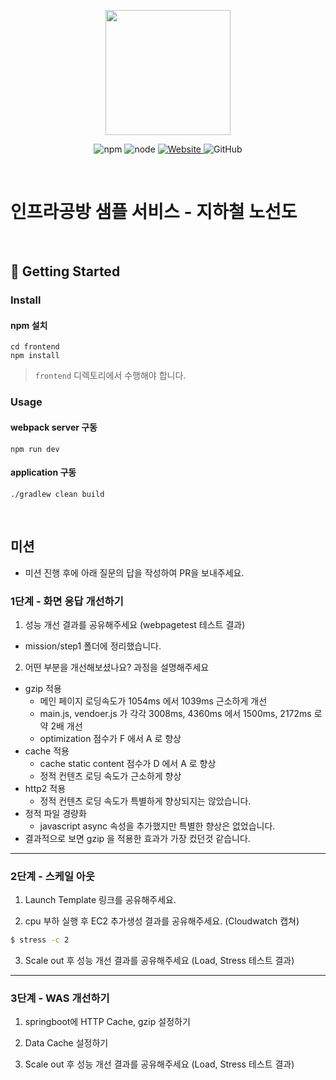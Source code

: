 <p align="center">
    <img width="200px;" src="https://raw.githubusercontent.com/woowacourse/atdd-subway-admin-frontend/master/images/main_logo.png"/>
</p>
<p align="center">
  <img alt="npm" src="https://img.shields.io/badge/npm-%3E%3D%205.5.0-blue">
  <img alt="node" src="https://img.shields.io/badge/node-%3E%3D%209.3.0-blue">
  <a href="https://edu.nextstep.camp/c/R89PYi5H" alt="nextstep atdd">
    <img alt="Website" src="https://img.shields.io/website?url=https%3A%2F%2Fedu.nextstep.camp%2Fc%2FR89PYi5H">
  </a>
  <img alt="GitHub" src="https://img.shields.io/github/license/next-step/atdd-subway-service">
</p>

<br>

# 인프라공방 샘플 서비스 - 지하철 노선도

<br>

## 🚀 Getting Started

### Install
#### npm 설치
```
cd frontend
npm install
```
> `frontend` 디렉토리에서 수행해야 합니다.

### Usage
#### webpack server 구동
```
npm run dev
```
#### application 구동
```
./gradlew clean build
```
<br>

## 미션

* 미션 진행 후에 아래 질문의 답을 작성하여 PR을 보내주세요.


### 1단계 - 화면 응답 개선하기
1. 성능 개선 결과를 공유해주세요 (webpagetest 테스트 결과)
- mission/step1 폴더에 정리했습니다.

2. 어떤 부분을 개선해보셨나요? 과정을 설명해주세요
- gzip 적용
  - 메인 페이지 로딩속도가 1054ms 에서 1039ms 근소하게 개선
  - main.js, vendoer.js 가 각각 3008ms, 4360ms 에서 1500ms, 2172ms 로 약 2배 개선
  - optimization 점수가 F 에서 A 로 향상
- cache 적용
  - cache static content 점수가 D 에서 A 로 향상
  - 정적 컨텐츠 로딩 속도가 근소하게 향상
- http2 적용
  - 정적 컨텐츠 로딩 속도가 특별하게 향상되지는 않았습니다.
- 정적 파일 경량화
  - javascript async 속성을 추가했지만 특별한 향상은 없었습니다. 
- 결과적으로 보면 gzip 을 적용한 효과가 가장 컸던것 같습니다.

---

### 2단계 - 스케일 아웃

1. Launch Template 링크를 공유해주세요.

2. cpu 부하 실행 후 EC2 추가생성 결과를 공유해주세요. (Cloudwatch 캡쳐)

```sh
$ stress -c 2
```

3. Scale out 후 성능 개선 결과를 공유해주세요 (Load, Stress 테스트 결과)

---

### 3단계 - WAS 개선하기

1. springboot에 HTTP Cache, gzip 설정하기

2. Data Cache 설정하기

3. Scale out 후 성능 개선 결과를 공유해주세요 (Load, Stress 테스트 결과)
